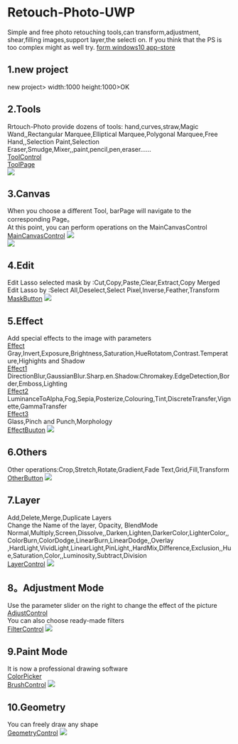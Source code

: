 # Retouch-Photo-UWP
Simple and free photo retouching tools,can transform,adjustment, shear,filling images,support layer,the selecti on. If you think that the PS is too complex might as well try.
[form windows10 app-store](https://www.microsoft.com/store/productId/9N2SVF2769GH)   

## 1.new project
new project> width:1000 height:1000>OK
  

## 2.Tools
Rrtouch-Photo provide dozens of tools: hand,curves,straw,Magic Wand,,Rectangular Marquee,Elliptical Marquee,Polygonal Marquee,Free Hand,,Selection Paint,Selection Eraser,Smudge,Mixer,,paint,pencil,pen,eraser......<br> 
[ToolControl](https://github.com/ysdy44/Retouch-Photo-UWP/blob/master/%E4%BF%AE%E5%9B%BE/Control/ToolControl.xaml)   <br> 
[ToolPage](https://github.com/ysdy44/Retouch-Photo-UWP/tree/master/%E4%BF%AE%E5%9B%BE/BarPage/ToolPage)  
![](https://github.com/ysdy44/Retouch-Photo-UWP/blob/master/Screenshot/001.PNG)  


## 3.Canvas
When you choose a different Tool, barPage will navigate to the corresponding Page。<br> 
At this point, you can perform operations on the MainCanvasControl<br> 
[MainCanvasControl](https://github.com/ysdy44/Retouch-Photo-UWP/blob/master/%E4%BF%AE%E5%9B%BE/Control/MainCanvasControl.xaml)
![](https://github.com/ysdy44/Retouch-Photo-UWP/blob/master/Screenshot/002.PNG)  
![](https://github.com/ysdy44/Retouch-Photo-UWP/blob/master/Screenshot/003.PNG)  


## 4.Edit
Edit Lasso selected mask by :Cut,Copy,Paste,Clear,Extract,Copy Merged<br> 
Edit Lasso by :Select All,Deselect,Select Pixel,Inverse,Feather,Transform <br> 
[MaskButton](https://github.com/ysdy44/Retouch-Photo-UWP/blob/master/%E4%BF%AE%E5%9B%BE/Control/MaskButton.xaml)
![](https://github.com/ysdy44/Retouch-Photo-UWP/blob/master/Screenshot/004.PNG)  

## 5.Effect
Add special effects to the image with parameters<br> 
[Effect](https://github.com/ysdy44/Retouch-Photo-UWP/tree/master/%E4%BF%AE%E5%9B%BE/BarPage/EffectPage)<br>
Gray,Invert,Exposure,Brightness,Saturation,HueRotatom,Contrast.Temperature,Highights and Shadow<br> 
[Effect1](https://github.com/ysdy44/Retouch-Photo-UWP/tree/master/%E4%BF%AE%E5%9B%BE/BarPage/EffectPage1)<br>
DirectionBlur,GaussianBlur.Sharp.en.Shadow.Chromakey.EdgeDetection,Border,Emboss,Lighting<br> 
[Effect2](https://github.com/ysdy44/Retouch-Photo-UWP/tree/master/%E4%BF%AE%E5%9B%BE/BarPage/EffectPage2)<br>
LuminanceToAlpha,Fog,Sepia,Posterize,Colouring,Tint,DiscreteTransfer,Vignette,GammaTransfer<br> 
[Effect3](https://github.com/ysdy44/Retouch-Photo-UWP/tree/master/%E4%BF%AE%E5%9B%BE/BarPage/EffectPage3)<br>
Glass,Pinch and Punch,Morphology<br> 
[EffectBuuton](https://github.com/ysdy44/Retouch-Photo-UWP/blob/master/%E4%BF%AE%E5%9B%BE/Control/EffectBuuton.xaml)
![](https://github.com/ysdy44/Retouch-Photo-UWP/blob/master/Screenshot/005.PNG)  


## 6.Others
Other operations:Crop,Stretch,Rotate,Gradient,Fade
Text,Grid,Fill,Transform<br> 
[OtherButton](https://github.com/ysdy44/Retouch-Photo-UWP/blob/master/%E4%BF%AE%E5%9B%BE/Control/OtherButton.xaml)
![](https://github.com/ysdy44/Retouch-Photo-UWP/blob/master/Screenshot/006.PNG)  

## 7.Layer
Add,Delete,Merge,Duplicate Layers<br> 
Change the Name of the layer, Opacity, BlendMode<br> 
Normal,Multiply,Screen,Dissolve,,Darken,Lighten,DarkerColor,LighterColor,,ColorBurn,ColorDodge,LinearBurn,LinearDodge,,Overlay ,HardLight,VividLight,LinearLight,PinLight,,HardMix,Difference,Exclusion,,Hue,Saturation,Color,,Luminosity,Subtract,Division<br> 
[LayerControl](https://github.com/ysdy44/Retouch-Photo-UWP/blob/master/%E4%BF%AE%E5%9B%BE/Control/LayerControl.xaml)
![](https://github.com/ysdy44/Retouch-Photo-UWP/blob/master/Screenshot/007.PNG)  

## 8。Adjustment Mode
Use the parameter slider on the right to change the effect of the picture<br> 
[AdjustControl](https://github.com/ysdy44/Retouch-Photo-UWP/blob/master/%E4%BF%AE%E5%9B%BE/Control/AdjustControl.xaml)<br>
You can also choose ready-made filters<br> 
[FilterControl](https://github.com/ysdy44/Retouch-Photo-UWP/blob/master/%E4%BF%AE%E5%9B%BE/Control/FilterControl.xaml)
![](https://github.com/ysdy44/Retouch-Photo-UWP/blob/master/Screenshot/008.PNG)  

## 9.Paint Mode
It is now a professional drawing software<br>
[ColorPicker](https://github.com/ysdy44/Retouch-Photo-UWP/blob/master/%E4%BF%AE%E5%9B%BE/Picker/ColorPicker.xaml)<br>
[BrushControl](https://github.com/ysdy44/Retouch-Photo-UWP/blob/master/%E4%BF%AE%E5%9B%BE/Control/BrushControl.xaml)
![](https://github.com/ysdy44/Retouch-Photo-UWP/blob/master/Screenshot/009.PNG)

## 10.Geometry
You can freely draw any shape<br>
[GeometryControl](https://github.com/ysdy44/Retouch-Photo-UWP/blob/master/%E4%BF%AE%E5%9B%BE/Control/GeometryControl.xaml)
![](https://github.com/ysdy44/Retouch-Photo-UWP/blob/master/Screenshot/010.PNG)
